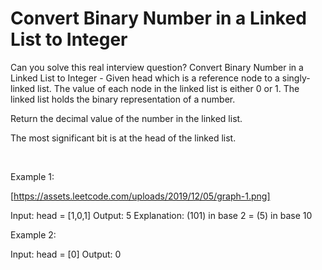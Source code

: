 # Convert Binary Number in a Linked List to Integer

Can you solve this real interview question? Convert Binary Number in a Linked List to Integer - Given head which is a reference node to a singly-linked list. The value of each node in the linked list is either 0 or 1. The linked list holds the binary representation of a number.

Return the decimal value of the number in the linked list.

The most significant bit is at the head of the linked list.

 

Example 1:

[https://assets.leetcode.com/uploads/2019/12/05/graph-1.png]


Input: head = [1,0,1]
Output: 5
Explanation: (101) in base 2 = (5) in base 10


Example 2:


Input: head = [0]
Output: 0